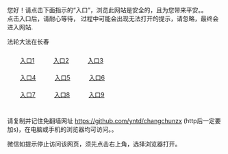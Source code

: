 您好！请点击下面指示的“入口”，浏览此网站是安全的，且为您带来平安。。 <br/>
点击入口后，请耐心等待， 过程中可能会出现无法打开的提示，请忽略，最终会进入网站. </br>

法轮大法在长春<br/>
<div style="padding:10px"><a style="margin:20px" target="_blank" href="https://d2a9mj5ihymhqx.cloudfront.net/2Qpsp?njusjz" id="ccLink1" rel="nofollow">入口1</a> <a target="_blank" style="margin:20px" href="https://d33hd01ckc26zs.cloudfront.net/2Qpsp?egbghmyc" id="ccLink2" rel="nofollow">入口2</a> <a style="margin:20px" target="_blank" href="https://d1n15bl1a7kumv.cloudfront.net/2Qpsp?ipofsho" id="ccLink3" rel="nofollow">入口3</a></div>

<div style="padding:10px" ><a style="margin:20px" target="_blank" href="https://d2a9mj5ihymhqx.cloudfront.net/2Qpsp?njusjz" id="ccLink4" rel="nofollow">入口4</a> <a style="margin:20px" href="https://d33hd01ckc26zs.cloudfront.net/2Qpsp?egbghmyc" target="_blank" id="ccLink5" rel="nofollow">入口5</a> <a style="margin:20px" href="https://d1n15bl1a7kumv.cloudfront.net/2Qpsp?ipofsho" target="_blank" id="ccLink6" rel="nofollow">入口6</a></div>

<div style="padding:10px"><a style="margin:20px" target="_blank" href="https://d2a9mj5ihymhqx.cloudfront.net/2Qpsp?njusjz" id="ccLink7" rel="nofollow">入口7</a> <a style="margin:20px" href="https://d33hd01ckc26zs.cloudfront.net/2Qpsp?egbghmyc" target="_blank" id="ccLink8" rel="nofollow">入口8</a> <a style="margin:20px" target="_blank" href="https://d1n15bl1a7kumv.cloudfront.net/2Qpsp?ipofsho" id="ccLink9" rel="nofollow">入口9</a></div>

<br/>



请复制并记住免翻墙网址 https://github.com/yntd/changchunzx (http后一定要加s)，在电脑或手机的浏览器均可访问。。<br/>

微信如提示停止访问该网页，须先点击右上角，选择浏览器打开。
